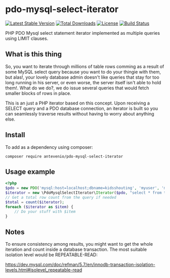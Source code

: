 # pdo-mysql-select-iterator
[![Latest Stable Version](https://poser.pugx.org/antevenio/pdo-mysql-select-iterator/v/stable)](https://packagist.org/packages/antevenio/pdo-mysql-select-iterator)
[![Total Downloads](https://poser.pugx.org/antevenio/pdo-mysql-select-iterator/downloads)](https://packagist.org/packages/antevenio/pdo-mysql-select-iterator)
[![License](https://poser.pugx.org/antevenio/pdo-mysql-select-iterator/license)](https://packagist.org/packages/antevenio/pdo-mysql-select-iterator)
[![Build Status](https://travis-ci.org/Antevenio/pdo-mysql-select-iterator.svg?branch=master)](https://travis-ci.org/Antevenio/pdo-mysql-select-iterator)

PHP PDO Mysql select statement iterator implemented as multiple queries using LIMIT clauses.

What is this thing
---
So, you want to iterate through millions of table rows comming as a result
of some MySQL select query because you want to do your thingie with them, but alas!, your lovely
database admin doesn't like queries that stay for too long running in his server,
or even worse, the server itself isn't able to hold them!. What do we do?, we do issue several
queries that would fetch smaller blocks of rows in place.


This is an just a PHP iterator based on this concept. Upon receiving a SELECT query and a
PDO database connection, an iterator is built so you can seamlessly traverse results without
having to worry about anything else.

Install
---

To add as a dependency using composer:

`composer require antevenio/pdo-mysql-select-iterator`

Usage example
---

```php
<?php
$pdo = new PDO('mysql:host=localhost;dbname=kidsshouting', 'myuser', 'mypass');
$iterator = new \PdoMysqlSelectIterator\Iterator($pdo, "select * from tbl", 1000);
// Get a total row count from the query if needed
$total = count($iterator);
foreach ($iterator as $item) {
    // Do your stuff with $item
}
```

Notes
---
To ensure consistency among results, you might want to get the whole iteration and count inside a database transaction.
The most suitable isolation level would be REPEATABLE-READ: 

https://dev.mysql.com/doc/refman/5.7/en/innodb-transaction-isolation-levels.html#isolevel_repeatable-read
